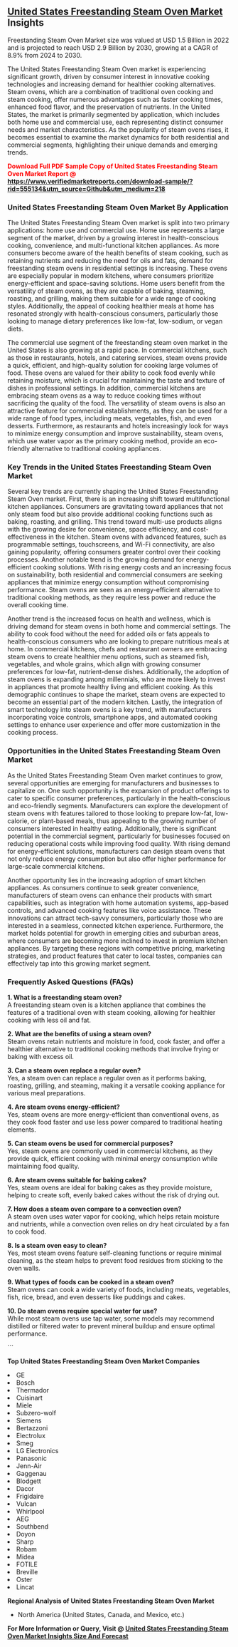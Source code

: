 <h2><a href="https://www.verifiedmarketreports.com/download-sample/?rid=555134&amp;utm_source=Github&amp;utm_medium=218" target="_blank">United States Freestanding Steam Oven Market</a> Insights</h2><p>Freestanding Steam Oven Market size was valued at USD 1.5 Billion in 2022 and is projected to reach USD 2.9 Billion by 2030, growing at a CAGR of 8.9% from 2024 to 2030.</p><p> <p>The United States Freestanding Steam Oven market is experiencing significant growth, driven by consumer interest in innovative cooking technologies and increasing demand for healthier cooking alternatives. Steam ovens, which are a combination of traditional oven cooking and steam cooking, offer numerous advantages such as faster cooking times, enhanced food flavor, and the preservation of nutrients. In the United States, the market is primarily segmented by application, which includes both home use and commercial use, each representing distinct consumer needs and market characteristics. As the popularity of steam ovens rises, it becomes essential to examine the market dynamics for both residential and commercial segments, highlighting their unique demands and emerging trends.</p> <p><strong><p><span class=""><span style="color: #ff0000;"><strong>Download Full PDF Sample Copy of United States Freestanding Steam Oven Market Report</strong> @ </span><a href="https://www.verifiedmarketreports.com/download-sample/?rid=555134&amp;utm_source=Github&amp;utm_medium=218" target="_blank">https://www.verifiedmarketreports.com/download-sample/?rid=555134&amp;utm_source=Github&amp;utm_medium=218</a></span></p></strong></p> <h3>United States Freestanding Steam Oven Market By Application</h3> <p>The United States Freestanding Steam Oven market is split into two primary applications: home use and commercial use. Home use represents a large segment of the market, driven by a growing interest in health-conscious cooking, convenience, and multi-functional kitchen appliances. As more consumers become aware of the health benefits of steam cooking, such as retaining nutrients and reducing the need for oils and fats, demand for freestanding steam ovens in residential settings is increasing. These ovens are especially popular in modern kitchens, where consumers prioritize energy-efficient and space-saving solutions. Home users benefit from the versatility of steam ovens, as they are capable of baking, steaming, roasting, and grilling, making them suitable for a wide range of cooking styles. Additionally, the appeal of cooking healthier meals at home has resonated strongly with health-conscious consumers, particularly those looking to manage dietary preferences like low-fat, low-sodium, or vegan diets.</p> <p>The commercial use segment of the freestanding steam oven market in the United States is also growing at a rapid pace. In commercial kitchens, such as those in restaurants, hotels, and catering services, steam ovens provide a quick, efficient, and high-quality solution for cooking large volumes of food. These ovens are valued for their ability to cook food evenly while retaining moisture, which is crucial for maintaining the taste and texture of dishes in professional settings. In addition, commercial kitchens are embracing steam ovens as a way to reduce cooking times without sacrificing the quality of the food. The versatility of steam ovens is also an attractive feature for commercial establishments, as they can be used for a wide range of food types, including meats, vegetables, fish, and even desserts. Furthermore, as restaurants and hotels increasingly look for ways to minimize energy consumption and improve sustainability, steam ovens, which use water vapor as the primary cooking method, provide an eco-friendly alternative to traditional cooking appliances.</p> <h3>Key Trends in the United States Freestanding Steam Oven Market</h3> <p>Several key trends are currently shaping the United States Freestanding Steam Oven market. First, there is an increasing shift toward multifunctional kitchen appliances. Consumers are gravitating toward appliances that not only steam food but also provide additional cooking functions such as baking, roasting, and grilling. This trend toward multi-use products aligns with the growing desire for convenience, space efficiency, and cost-effectiveness in the kitchen. Steam ovens with advanced features, such as programmable settings, touchscreens, and Wi-Fi connectivity, are also gaining popularity, offering consumers greater control over their cooking processes. Another notable trend is the growing demand for energy-efficient cooking solutions. With rising energy costs and an increasing focus on sustainability, both residential and commercial consumers are seeking appliances that minimize energy consumption without compromising performance. Steam ovens are seen as an energy-efficient alternative to traditional cooking methods, as they require less power and reduce the overall cooking time.</p> <p>Another trend is the increased focus on health and wellness, which is driving demand for steam ovens in both home and commercial settings. The ability to cook food without the need for added oils or fats appeals to health-conscious consumers who are looking to prepare nutritious meals at home. In commercial kitchens, chefs and restaurant owners are embracing steam ovens to create healthier menu options, such as steamed fish, vegetables, and whole grains, which align with growing consumer preferences for low-fat, nutrient-dense dishes. Additionally, the adoption of steam ovens is expanding among millennials, who are more likely to invest in appliances that promote healthy living and efficient cooking. As this demographic continues to shape the market, steam ovens are expected to become an essential part of the modern kitchen. Lastly, the integration of smart technology into steam ovens is a key trend, with manufacturers incorporating voice controls, smartphone apps, and automated cooking settings to enhance user experience and offer more customization in the cooking process.</p> <h3>Opportunities in the United States Freestanding Steam Oven Market</h3> <p>As the United States Freestanding Steam Oven market continues to grow, several opportunities are emerging for manufacturers and businesses to capitalize on. One such opportunity is the expansion of product offerings to cater to specific consumer preferences, particularly in the health-conscious and eco-friendly segments. Manufacturers can explore the development of steam ovens with features tailored to those looking to prepare low-fat, low-calorie, or plant-based meals, thus appealing to the growing number of consumers interested in healthy eating. Additionally, there is significant potential in the commercial segment, particularly for businesses focused on reducing operational costs while improving food quality. With rising demand for energy-efficient solutions, manufacturers can design steam ovens that not only reduce energy consumption but also offer higher performance for large-scale commercial kitchens.</p> <p>Another opportunity lies in the increasing adoption of smart kitchen appliances. As consumers continue to seek greater convenience, manufacturers of steam ovens can enhance their products with smart capabilities, such as integration with home automation systems, app-based controls, and advanced cooking features like voice assistance. These innovations can attract tech-savvy consumers, particularly those who are interested in a seamless, connected kitchen experience. Furthermore, the market holds potential for growth in emerging cities and suburban areas, where consumers are becoming more inclined to invest in premium kitchen appliances. By targeting these regions with competitive pricing, marketing strategies, and product features that cater to local tastes, companies can effectively tap into this growing market segment.</p> <h3>Frequently Asked Questions (FAQs)</h3> <p><strong>1. What is a freestanding steam oven?</strong><br> A freestanding steam oven is a kitchen appliance that combines the features of a traditional oven with steam cooking, allowing for healthier cooking with less oil and fat.</p> <p><strong>2. What are the benefits of using a steam oven?</strong><br> Steam ovens retain nutrients and moisture in food, cook faster, and offer a healthier alternative to traditional cooking methods that involve frying or baking with excess oil.</p> <p><strong>3. Can a steam oven replace a regular oven?</strong><br> Yes, a steam oven can replace a regular oven as it performs baking, roasting, grilling, and steaming, making it a versatile cooking appliance for various meal preparations.</p> <p><strong>4. Are steam ovens energy-efficient?</strong><br> Yes, steam ovens are more energy-efficient than conventional ovens, as they cook food faster and use less power compared to traditional heating elements.</p> <p><strong>5. Can steam ovens be used for commercial purposes?</strong><br> Yes, steam ovens are commonly used in commercial kitchens, as they provide quick, efficient cooking with minimal energy consumption while maintaining food quality.</p> <p><strong>6. Are steam ovens suitable for baking cakes?</strong><br> Yes, steam ovens are ideal for baking cakes as they provide moisture, helping to create soft, evenly baked cakes without the risk of drying out.</p> <p><strong>7. How does a steam oven compare to a convection oven?</strong><br> A steam oven uses water vapor for cooking, which helps retain moisture and nutrients, while a convection oven relies on dry heat circulated by a fan to cook food.</p> <p><strong>8. Is a steam oven easy to clean?</strong><br> Yes, most steam ovens feature self-cleaning functions or require minimal cleaning, as the steam helps to prevent food residues from sticking to the oven walls.</p> <p><strong>9. What types of foods can be cooked in a steam oven?</strong><br> Steam ovens can cook a wide variety of foods, including meats, vegetables, fish, rice, bread, and even desserts like puddings and cakes.</p> <p><strong>10. Do steam ovens require special water for use?</strong><br> While most steam ovens use tap water, some models may recommend distilled or filtered water to prevent mineral buildup and ensure optimal performance.</p> ```</p><p><strong>Top United States Freestanding Steam Oven Market Companies</strong></p><div data-test-id=""><p><li>GE</li><li> Bosch</li><li> Thermador</li><li> Cuisinart</li><li> Miele</li><li> Subzero-wolf</li><li> Siemens</li><li> Bertazzoni</li><li> Electrolux</li><li> Smeg</li><li> LG Electronics</li><li> Panasonic</li><li> Jenn-Air</li><li> Gaggenau</li><li> Blodgett</li><li> Dacor</li><li> Frigidaire</li><li> Vulcan</li><li> Whirlpool</li><li> AEG</li><li> Southbend</li><li> Doyon</li><li> Sharp</li><li> Robam</li><li> Midea</li><li> FOTILE</li><li> Breville</li><li> Oster</li><li> Lincat</li></p><div><strong>Regional Analysis of&nbsp;United States Freestanding Steam Oven Market</strong></div><ul><li dir="ltr"><p dir="ltr">North America&nbsp;(United States, Canada, and Mexico, etc.)</p></li></ul><p><strong>For More Information or Query, Visit @&nbsp;</strong><strong><a href="https://www.verifiedmarketreports.com/product/freestanding-steam-oven-market/?utm_source=Github&amp;utm_medium=218" target="_blank">United States Freestanding Steam Oven Market Insights Size And Forecast</a></strong></p></div>
